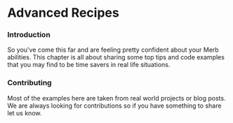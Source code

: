 # Advanced Recipes

### Introduction

So you've come this far and are feeling pretty confident about your Merb abilities. This chapter is all about sharing some top tips and code examples that you may find to be time savers in real life situations.

### Contributing

Most of the examples here are taken from real world projects or blog posts. We are always looking for contributions so if you have something to share let us know.

